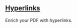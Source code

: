 ## [Hyperlinks](https://www.overleaf.com/learn/latex/Hyperlinks)

Enrich your PDF with hyperlinks.  